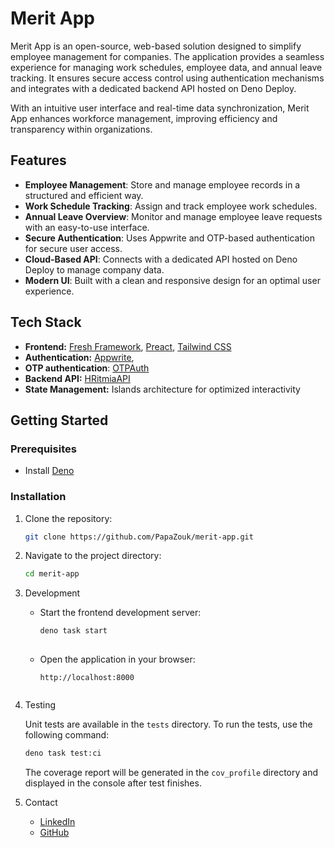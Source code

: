 # Merit App

Merit App is an open-source, web-based solution designed to simplify employee management for companies. The application provides a seamless experience for managing work schedules, employee data, and annual leave tracking. It ensures secure access control using authentication mechanisms and integrates with a dedicated backend API hosted on Deno Deploy.

With an intuitive user interface and real-time data synchronization, Merit App enhances workforce management, improving efficiency and transparency within organizations.

## Features

- **Employee Management**: Store and manage employee records in a structured and efficient way.
- **Work Schedule Tracking**: Assign and track employee work schedules.
- **Annual Leave Overview**: Monitor and manage employee leave requests with an easy-to-use interface.
- **Secure Authentication**: Uses Appwrite and OTP-based authentication for secure user access.
- **Cloud-Based API**: Connects with a dedicated API hosted on Deno Deploy to manage company data.
- **Modern UI**: Built with a clean and responsive design for an optimal user experience.

## Tech Stack

- **Frontend:** [Fresh Framework](https://fresh.deno.dev/), [Preact](https://preactjs.com/), [Tailwind CSS](https://tailwindcss.com/)
- **Authentication:** [Appwrite](https://appwrite.io/), 
- **OTP authentication**: [OTPAuth](https://github.com/hectorm/otpauth)
- **Backend API:** [HRitmiaAPI](https://github.com/PapaZouk?tab=repositories)
- **State Management:** Islands architecture for optimized interactivity

## Getting Started

### Prerequisites

- Install [Deno](https://deno.land/)

### Installation

1. Clone the repository:
   ```sh
   git clone https://github.com/PapaZouk/merit-app.git

2. Navigate to the project directory:
   ```sh
   cd merit-app
   
3. Development

    - Start the frontend development server:
      ```sh
      deno task start
    
    - Open the application in your browser:
      ```
      http://localhost:8000
      

4. Testing

   Unit tests are available in the `tests` directory.
   To run the tests, use the following command:

   ```sh
   deno task test:ci
   ```
   
   The coverage report will be generated in the `cov_profile` directory and displayed in the console after test finishes.

4. Contact

    - [LinkedIn](https://www.linkedin.com/in/rafal-papala/)
    - [GitHub](https://github.com/PapaZouk)